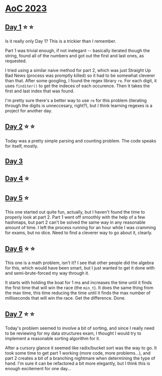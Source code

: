 # [AoC 2023](https://adventofcode.com/2023)

## [Day 1](https://adventofcode.com/2023/day/1) :star: :star:

Is it really only Day 1? This is a trickier than I remember.

Part 1 was trivial enough, if not inelegant -- basically iterated though the string, found all of the numbers and got out the first and last ones, as requested. 

I tried using a similar naive method for part 2, which was just Straight Up Bad News (process was promptly killed) so it had to be somewhat cleverer than that. After some googling, I found the regex library `re`. For each digit, it uses `finditer()` to get the indeces of each occurence. Then it takes the first and last index that was found. 

I'm pretty sure there's a better way to use `re` for this problem (iterating through the digits is unneccesary, right?), but I think learning regexes is a project for another day.

## [Day 2](https://adventofcode.com/2023/day/2) :star: :star:

Today was a pretty simple parsing and counting problem. The code speaks for itself, mostly. 

## [Day 3](https://adventofcode.com/2023/day/3)

## [Day 4](https://adventofcode.com/2023/day/4) :star:

## [Day 5](https://adventofcode.com/2023/day/5) :star:

This one started out quite fun, actually, but I haven't found the time to properly look at part 2. Part 1 went off smoothly with the help of a few hashmaps, but part 2 can't be solved the same way in any reasonable amount of time. I left the process running for an hour while I was cramming for exams, but no dice. Need to find a cleverer way to go about it, clearly. 

## [Day 6](https://adventofcode.com/2023/day/6) :star: :star:

This one is a math problem, isn't it? I see that other people did the algebra for this, which would have been smart, but I just wanted to get it done with and semi-brute-forced my way through it. 

It starts with holding the boat for 1 ms and increases the time until it finds the first time that will win the race (the `min_t`). It does the same thing from the max time, this time reducing the time until it finds the max number of milliseconds that will win the race. Get the difference. Done. 

## [Day 7](https://adventofcode.com/2023/day/7) :star: :star:

Today's problem seemed to involve a bit of sorting, and since I really need to be reviewing for my data structures exam, I thought I would try to implement a reasonable sorting algorithm for it. 

After a cursory glance it seemed like radix/bucket sort was the way to go. It took some time to get part 1 working (more code, more problems...), and part 2 creates a bit of a branching nightmare when determining the type of hand. I'm sure it can be refactored a bit more elegantly, but I think this is enough excitement for one day...
